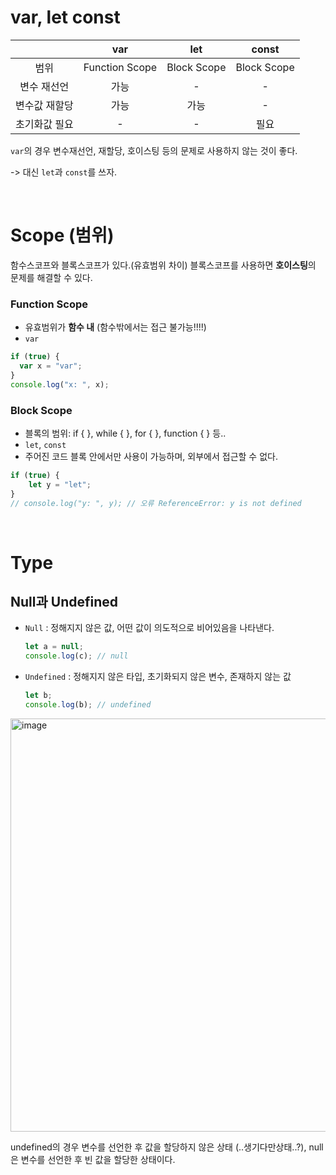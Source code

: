 # var, let const

| |var|let|const|
|:--:|:--:|:--:|:--:|
|범위|Function Scope|Block Scope|Block Scope|
|변수 재선언|가능|-|-|
|변수값 재할당|가능|가능|-|
|초기화값 필요|-|-|필요|

`var`의 경우 변수재선언, 재할당, 호이스팅 등의 문제로 사용하지 않는 것이 좋다.

-> 대신 `let`과 `const`를 쓰자.

<br>

# Scope (범위)

함수스코프와 블록스코프가 있다.(유효범위 차이) 블록스코프를 사용하면 **호이스팅**의 문제를 해결할 수 있다.

### Function Scope

- 유효범위가 **함수 내** (함수밖에서는 접근 불가능!!!!)
- `var`

``` javascript
if (true) {
  var x = "var";
}
console.log("x: ", x);
```

### Block Scope

- 블록의 범위: if { }, while { }, for { }, function { } 등..
- `let`, `const`
- 주어진 코드 블록 안에서만 사용이 가능하며, 외부에서 접근할 수 없다.
```javascript
if (true) {
    let y = "let";
}
// console.log("y: ", y); // 오류 ReferenceError: y is not defined
```

<br>

# Type

## Null과 Undefined

- `Null` : 정해지지 않은 값, 어떤 값이 의도적으로 비어있음을 나타낸다.
    ```javascript
    let a = null; 
    console.log(c); // null
    ```
  
- `Undefined` : 정해지지 않은 타입, 초기화되지 않은 변수, 존재하지 않는 값
  ```javascript
  let b;
  console.log(b); // undefined
  ```

<img width="661" alt="image" src="https://user-images.githubusercontent.com/68391767/193870158-88bca0ca-b3ee-470f-b218-0c55a971149a.png">

undefined의 경우 변수를 선언한 후 값을 할당하지 않은 상태 (..생기다만상태..?), null은 변수를 선언한 후 빈 값을 할당한 상태이다.
